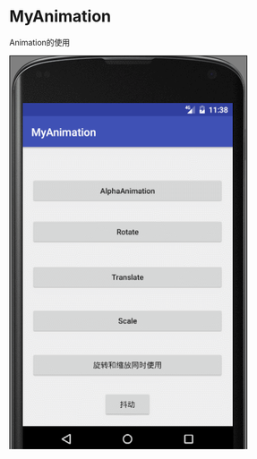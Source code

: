 # MyAnimation
Animation的使用


![image](https://github.com/MiChongGET/MyAnimation/blob/master/GIF.gif)

